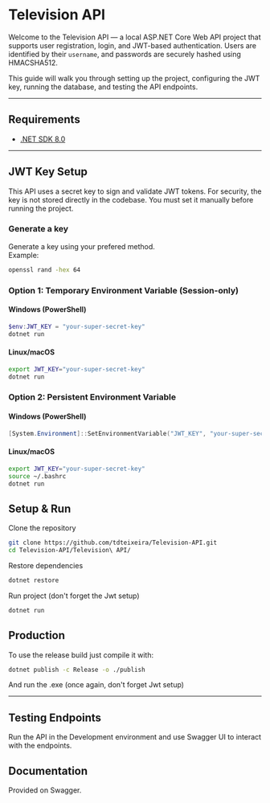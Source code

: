 # Television API

Welcome to the Television API — a local ASP.NET Core Web API project that supports user registration, login, and JWT-based authentication. Users are identified by their `username`, and passwords are securely hashed using HMACSHA512.

This guide will walk you through setting up the project, configuring the JWT key, running the database, and testing the API endpoints.

---

## Requirements

- [.NET SDK 8.0](https://dotnet.microsoft.com/en-us/download/dotnet/8.0)

---

## JWT Key Setup

This API uses a secret key to sign and validate JWT tokens. For security, the key is not stored directly in the codebase. You must set it manually before running the project.

### Generate a key
Generate a key using your prefered method.<br>
Example: 
```bash
openssl rand -hex 64
```

### Option 1: Temporary Environment Variable (Session-only)

#### Windows (PowerShell)

```powershell
$env:JWT_KEY = "your-super-secret-key"
dotnet run
```

#### Linux/macOS

```bash
export JWT_KEY="your-super-secret-key"
dotnet run
```

### Option 2: Persistent Environment Variable

#### Windows (PowerShell)

```powershell
[System.Environment]::SetEnvironmentVariable("JWT_KEY", "your-super-secret-key", "User")
```

#### Linux/macOS

```bash
export JWT_KEY="your-super-secret-key"
source ~/.bashrc
dotnet run
```

## Setup & Run

Clone the repository
```bash
git clone https://github.com/tdteixeira/Television-API.git
cd Television-API/Television\ API/
```
Restore dependencies
```bash
dotnet restore
```
Run project (don't forget the Jwt setup)
```bash
dotnet run
```

## Production
To use the release build just compile it with:
```bash
dotnet publish -c Release -o ./publish
```
And run the .exe (once again, don't forget Jwt setup)

---

## Testing Endpoints
Run the API in the Development environment and use Swagger UI to interact with the endpoints.

## Documentation
Provided on Swagger.
